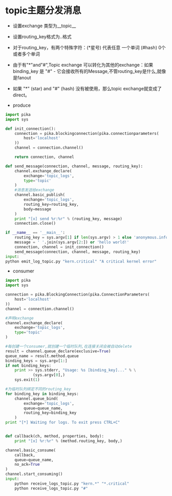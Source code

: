 # topic主题分发消息
* 设置exchange 类型为__topic__
* 设置routing_key格式为<celerity>.<colour>.<species>格式
* 对于routing_key，有两个特殊字符：(*星号) 代表任意 一个单词  (#hash) 0个或者多个单词
* 由于有"*"and"#",Topic exchange 可以转化为其他的exchange：如果binding_key 是 "#" - 它会接收所有的Message,不管routing_key是什么,就像是fanout
* 如果 "*" (star) and "#" (hash) 没有被使用，那么topic exchange就变成了direct。

* produce

```python
import pika
import sys

def init_connection():
    connection = pika.blockingconnection(pika.connectionparameters(
        host='localhost'
    ))
    channel = connection.channel()

    return connection, channel

def send_message(connection, channel, message, routing_key):
    channel.exchange_declare(
        exchange='topic_logs',
        type='topic'
    )
    #消息发送给exchange
    channel.basic_publish(
        exchange='topic_logs',
        routing_key=routing_key,
        body=message
    )
    print "[x] send %r:%r" % (routing_key, message)
    connection.close()

if __name__ == '__main__':
    routing_key = sys.argv[1] if len(sys.argv) > 1 else 'anonymous.info'
    message = ' '.join(sys.argv[2:]) or 'hello world!'
    connection, channel = init_connection()
    send_message(connection, channel, message, routing_key)
input:
python emit_log_topic.py "kern.critical" "A critical kernel error"  
```

* consumer

```python
import pika
import sys

connection = pika.BlockingConnection(pika.ConnectionParameters(
    host='localhost'
))
channel = connection.channel()

#声明exchange
channel.exchange_declare(
    exchange='topic_logs',
    type='topic'
)

#每创建一个consumer,就创建一个临时队列,在连接关闭会被自动delete
result = channel.queue_declare(exclusive=True)
queue_name = result.method.queue
binding_keys = sys.argv[1:]
if not binding_keys:
    print >> sys.stderr, "Usage: %s [binding_key]..." % \
            (sys.argv[0],)
    sys.exit(1)

#为临时队列绑定不同的routing_key
for binding_key in binding_keys:
    channel.queue_bind(
        exchange='topic_logs',
        queue=queue_name,
        routing_key=binding_key
    )
print "[*] Waiting for logs. To exit press CTRL+C"


def callback(ch, method, properties, body):
    print "[x] %r:%r" % (method.routing_key, body,)

channel.basic_consume(
    callback,
    queue=queue_name,
    no_ack=True
)
channel.start_consuming()
input:
    python receive_logs_topic.py "kern.*" "*.critical"
    python receive_logs_topic.py "#"  
```
